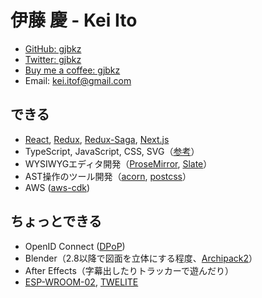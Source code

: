 # 伊藤 慶 - Kei Ito

- [GitHub: gjbkz](https://github.com/gjbkz)
- [Twitter: gjbkz](https://twitter.com/gjbkz)
- [Buy me a coffee: gjbkz](https://www.buymeacoffee.com/gjbkz)
- Email: kei.itof@gmail.com

## できる

- [React], [Redux], [Redux-Saga], [Next.js]
- TypeScript, JavaScript, CSS, SVG（[参考](https://github.com/gjbkz/gojabako.zone/)）
- WYSIWYGエディタ開発（[ProseMirror], [Slate]）
- AST操作のツール開発（[acorn], [postcss]）
- AWS ([aws-cdk])

[React]: https://reactjs.org/
[Redux]: https://redux.js.org/
[Redux-Saga]: https://redux-saga.js.org/
[Next.js]: https://nextjs.org/
[acorn]: https://github.com/acornjs/acorn/tree/master/acorn#interface
[postcss]: https://postcss.org/api/
[aws-cdk]: https://docs.aws.amazon.com/cdk/api/latest/docs/aws-construct-library.html
[ProseMirror]: https://prosemirror.net/
[Slate]: http://docs.slatejs.org/

## ちょっとできる

- OpenID Connect ([DPoP])
- Blender（2.8以降で図面を立体にする程度、[Archipack2]）
- After Effects（字幕出したりトラッカーで遊んだり）
- [ESP-WROOM-02], [TWELITE]

[DPoP]: https://datatracker.ietf.org/doc/html/draft-ietf-oauth-dpop
[Archipack2]: https://github.com/s-leger/archipack/wiki
[TWELITE]: https://mono-wireless.com/jp/products/TWE-LITE/index.html
[ESP-WROOM-02]: https://www.switch-science.com/catalog/2346/
